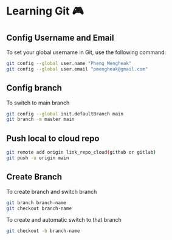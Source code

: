 # Learning Git 🎮

## Config Username and Email
To set your global username in Git, use the following command:
```bash
git config --global user.name "Pheng Mengheak"
git config --global user.email "pmengheak@gmail.com"
```
## Config branch
To switch to main branch
```bash
git config --global init.defaultBranch main
git branch -m master main
```
## Push local to cloud repo
```bash
git remote add origin link_repo_cloud(github or gitlab)
git push -u origin main
```

## Create Branch
To create branch and switch branch
```bash
git branch branch-name
git checkout branch-name
```
To create and automatic switch to that branch
```bash
git checkout -b branch-name
```
